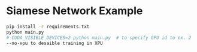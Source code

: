 # Siamese Network Example

```bash
pip install -r requirements.txt
python main.py
# CUDA_VISIBLE_DEVICES=2 python main.py  # to specify GPU id to ex. 2
--no-xpu to desaible training in XPU
```
